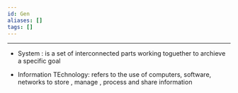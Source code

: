 ```yaml
---
id: Gen
aliases: []
tags: []
---
```


********************************************

- System : is a set of interconnected parts working toguether to archieve a specific goal

- Information TEchnology: refers to the use of computers, software, networks to store , manage , process and share information

